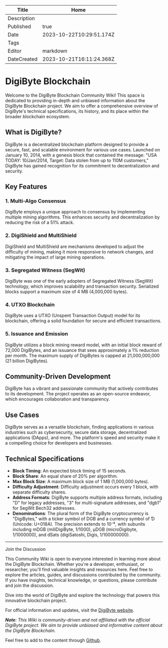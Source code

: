 | Title       | Home                        |
|-------------|-----------------------------|
| Description |                             |
| Published   | true                        |
| Date        | 2023-10-22T10:29:51.174Z    |
| Tags        |                             |
| Editor      | markdown                    |
| DateCreated | 2023-10-21T16:11:24.368Z    |

# DigiByte Blockchain

Welcome to the DigiByte Blockchain Community Wiki! This space is dedicated to providing in-depth and unbiased information about the DigiByte Blockchain project. We aim to offer a comprehensive overview of DigiByte's technical specifications, its history, and its place within the broader blockchain ecosystem.

## What is DigiByte?

DigiByte is a decentralized blockchain platform designed to provide a secure, fast, and scalable environment for various use cases. Launched on January 10, 2014, with a genesis block that contained the message: "USA TODAY: 10/Jan/2014, Target: Data stolen from up to 110M customers," DigiByte has gained recognition for its commitment to decentralization and security.

## Key Features

### 1. Multi-Algo Consensus

DigiByte employs a unique approach to consensus by implementing multiple mining algorithms. This enhances security and decentralization by reducing the risk of a 51% attack.

### 2. DigiShield and MultiShield

DigiShield and MultiShield are mechanisms developed to adjust the difficulty of mining, making it more responsive to network changes, and mitigating the impact of large mining operations.

### 3. Segregated Witness (SegWit)

DigiByte was one of the early adopters of Segregated Witness (SegWit) technology, which improves scalability and transaction security. Serialized blocks support a maximum size of 4 MB (4,000,000 bytes).

### 4. UTXO Blockchain

DigiByte uses a UTXO (Unspent Transaction Output) model for its blockchain, offering a solid foundation for secure and efficient transactions.

### 5. Issuance and Emission

DigiByte utilizes a block mining reward model, with an initial block reward of 72,000 DigiBytes, and an issuance that sees approximately a 1% reduction per month. The maximum supply of DigiBytes is capped at 21,000,000,000 (21 billion DigiBytes).

## Community-Driven Development

DigiByte has a vibrant and passionate community that actively contributes to its development. The project operates as an open-source endeavor, which encourages collaboration and transparency.

## Use Cases

DigiByte serves as a versatile blockchain, finding applications in various industries such as cybersecurity, secure data storage, decentralized applications (DApps), and more. The platform's speed and security make it a compelling choice for developers and businesses.

## Technical Specifications

- **Block Timing**: An expected block timing of 15 seconds.
- **Block Share**: An equal share of 20% per algorithm.
- **Max Block Size**: A maximum block size of 1 MB (1,000,000 bytes).
- **Difficulty Adjustment**: Difficulty adjustment occurs every 1 block, with separate difficulty shares.
- **Address Formats**: DigiByte supports multiple address formats, including "D" for legacy addresses, "3" for multi-signature addresses, and "dgb1" for SegWit Bech32 addresses.
- **Denominations**: The plural form of the DigiByte cryptocurrency is "DigiBytes," with a ticker symbol of DGB and a currency symbol of Ɗ (Unicode: U+018A). The precision extends to 10⁻⁸, with subunits including mDGB (miliDigiByte, 1/1000), µDGB (microDigibyte, 1/1000000), and ɗSats (digiSatoshi, Digis, 1/100000000).

---

Join the Discussion

This Community Wiki is open to everyone interested in learning more about the DigiByte Blockchain. Whether you're a developer, enthusiast, or researcher, you'll find valuable insights and resources here. Feel free to explore the articles, guides, and discussions contributed by the community. If you have insights, technical knowledge, or questions, please contribute and join the discussion.

Dive into the world of DigiByte and explore the technology that powers this innovative blockchain project.

For official information and updates, visit the [DigiByte website](https://www.digibyte.org/).

_**Note**: This Wiki is community-driven and not affiliated with the official DigiByte project. We aim to provide unbiased and informative content about the DigiByte Blockchain._

Feel free to add to the content through [Github](https://github.com/DigiByte-Core/digibyte/wiki/).